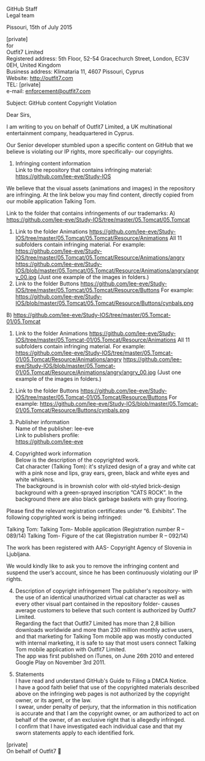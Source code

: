 GitHub Staff  
Legal team

Pissouri, 15th of July 2015

[private]  
for  
Outfit7 Limited  
Registered address: 5th Floor, 52-54 Gracechurch Street, London, EC3V 0EH, United Kingdom  
Business address: Klimataria 11, 4607 Pissouri, Cyprus  
Website: http://outfit7.com  
TEL: [private]  
e-mail: enforcement@outfit7.com  

Subject: GitHub content Copyright Violation

Dear Sirs,

I am writing to you on behalf of Outfit7 Limited, a UK multinational entertainment company, headquartered in Cyprus.

Our Senior developer stumbled upon a specific content on GitHub that we believe is violating our IP rights, more specifically- our copyrights.

1. Infringing content information  
Link to the repository that contains infringing material:  
https://github.com/lee-eve/Study-IOS  

  We believe that the visual assets (animations and images) in the repository are infringing.
  At the link below you may find content, directly copied from our mobile application Talking Tom.

  Link to the folder that contains infringements of our trademarks:
  A) https://github.com/lee-eve/Study-IOS/tree/master/05.Tomcat/05.Tomcat
  1. Link to the folder Animations
  https://github.com/lee-eve/Study-IOS/tree/master/05.Tomcat/05.Tomcat/Resource/Animations
  All 11 subfolders contain infringing material.
  For example:
  https://github.com/lee-eve/Study-IOS/tree/master/05.Tomcat/05.Tomcat/Resource/Animations/angry
  https://github.com/lee-eve/Study-IOS/blob/master/05.Tomcat/05.Tomcat/Resource/Animations/angry/angry_00.jpg  (Just one example of the images in folders.)
  2. Link to the folder Buttons
  https://github.com/lee-eve/Study-IOS/tree/master/05.Tomcat/05.Tomcat/Resource/Buttons
  For example:
  https://github.com/lee-eve/Study-IOS/blob/master/05.Tomcat/05.Tomcat/Resource/Buttons/cynbals.png

  B) https://github.com/lee-eve/Study-IOS/tree/master/05.Tomcat-01/05.Tomcat
  1. Link to the folder Animations
  https://github.com/lee-eve/Study-IOS/tree/master/05.Tomcat-01/05.Tomcat/Resource/Animations
  All 11 subfolders contain infringing material.
  For example:
  https://github.com/lee-eve/Study-IOS/tree/master/05.Tomcat-01/05.Tomcat/Resource/Animations/angry
  https://github.com/lee-eve/Study-IOS/blob/master/05.Tomcat-01/05.Tomcat/Resource/Animations/angry/angry_00.jpg
 (Just one example of the images in folders.)
  2. Link to the folder Buttons
  https://github.com/lee-eve/Study-IOS/tree/master/05.Tomcat-01/05.Tomcat/Resource/Buttons
  For example:
  https://github.com/lee-eve/Study-IOS/blob/master/05.Tomcat-01/05.Tomcat/Resource/Buttons/cynbals.png

2. Publisher information  
Name of the publisher: lee-eve  
Link to publishers profile:  
https://github.com/lee-eve

3. Copyrighted work information  
Below is the description of the copyrighted work.  
Cat character (Talking Tom): it's stylized design of a gray and white cat with a pink nose and lips, gray ears, green, black and white eyes and white whiskers.  
The background is in brownish color with old-styled brick-design background with a green-sprayed inscription ”CATS ROCK”. In the background there are also black garbage baskets with gray flooring.

  Please find the relevant registration certificates under “6. Exhibits”.
  The following copyrighted work is being infringed:

  Talking Tom:
  Talking Tom- Mobile application (Registration number R – 089/14)
  Talking Tom- Figure of the cat (Registration number R – 092/14)

  The work has been registered with AAS- Copyright Agency of Slovenia in Ljubljana.

  We would kindly like to ask you to remove the infringing content and suspend the user’s account, since he has been continuously violating our IP rights.

4. Description of copyright infringement
The publisher's repository- with the use of an identical unauthorized virtual cat character as well as every other visual part contained in the repository folder- causes average customers to believe that such content is authorized by Outfit7 Limited.  
Regarding the fact that Outfit7 Limited has more than 2,8 billion downloads worldwide and more than 230 million monthly active users, and that marketing for Talking Tom mobile app was mostly conducted with internal marketing, it is safe to say that most users connect Talking Tom mobile application with Outfit7 Limited.  
The app was first published on iTunes, on June 26th 2010 and entered Google Play on November 3rd 2011.

5. Statements  
I have read and understand GitHub's Guide to Filing a DMCA Notice.  
I have a good faith belief that use of the copyrighted materials described above on the infringing web pages is not authorized by the copyright owner, or its agent, or the law.  
I swear, under penalty of perjury, that the information in this notification is accurate and that I am the copyright owner, or am authorized to act on behalf of the owner, of an exclusive right that is allegedly infringed.  
I confirm that I have investigated each individual case and that my sworn statements apply to each identified fork.


[private]  
On behalf of Outfit7   

